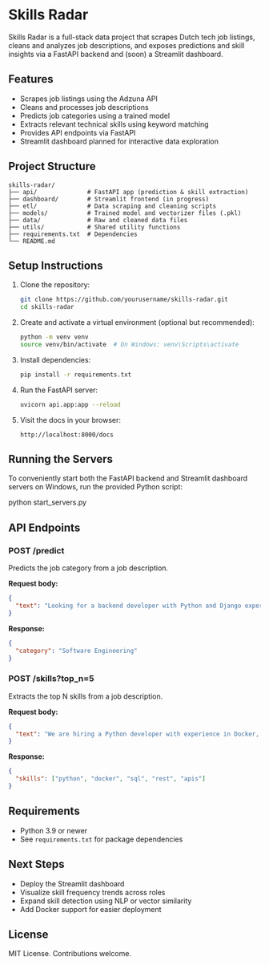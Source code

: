 # Skills Radar

Skills Radar is a full-stack data project that scrapes Dutch tech job listings, cleans and analyzes job descriptions, and exposes predictions and skill insights via a FastAPI backend and (soon) a Streamlit dashboard.

## Features

- Scrapes job listings using the Adzuna API
- Cleans and processes job descriptions
- Predicts job categories using a trained model
- Extracts relevant technical skills using keyword matching
- Provides API endpoints via FastAPI
- Streamlit dashboard planned for interactive data exploration

## Project Structure

```
skills-radar/
├── api/              # FastAPI app (prediction & skill extraction)
├── dashboard/        # Streamlit frontend (in progress)
├── etl/              # Data scraping and cleaning scripts
├── models/           # Trained model and vectorizer files (.pkl)
├── data/             # Raw and cleaned data files
├── utils/            # Shared utility functions
├── requirements.txt  # Dependencies
└── README.md
```

## Setup Instructions

1. Clone the repository:

   ```bash
   git clone https://github.com/yourusername/skills-radar.git
   cd skills-radar
   ```

2. Create and activate a virtual environment (optional but recommended):

   ```bash
   python -m venv venv
   source venv/bin/activate  # On Windows: venv\Scripts\activate
   ```

3. Install dependencies:

   ```bash
   pip install -r requirements.txt
   ```

4. Run the FastAPI server:

   ```bash
   uvicorn api.app:app --reload
   ```

5. Visit the docs in your browser:
   ```
   http://localhost:8000/docs
   ```

## Running the Servers

To conveniently start both the FastAPI backend and Streamlit dashboard servers on Windows, run the provided Python script:

python start_servers.py

## API Endpoints

### POST /predict

Predicts the job category from a job description.

**Request body:**

```json
{
  "text": "Looking for a backend developer with Python and Django experience."
}
```

**Response:**

```json
{
  "category": "Software Engineering"
}
```

### POST /skills?top_n=5

Extracts the top N skills from a job description.

**Request body:**

```json
{
  "text": "We are hiring a Python developer with experience in Docker, SQL, and REST APIs."
}
```

**Response:**

```json
{
  "skills": ["python", "docker", "sql", "rest", "apis"]
}
```

## Requirements

- Python 3.9 or newer
- See `requirements.txt` for package dependencies

## Next Steps

- Deploy the Streamlit dashboard
- Visualize skill frequency trends across roles
- Expand skill detection using NLP or vector similarity
- Add Docker support for easier deployment

## License

MIT License. Contributions welcome.
